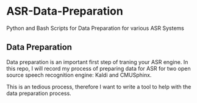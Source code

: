 # ASR-Data-Preparation
Python and Bash Scripts for Data Preparation for various ASR Systems

## Data Preparation
Data preparation is an important first step of traning your ASR engine. In this repo, I will record my process of preparing data for ASR for two open source speech recognition engine: Kaldi and CMUSphinx.

This is an tedious process, therefore I want to write a tool to help with the data preparation process.


